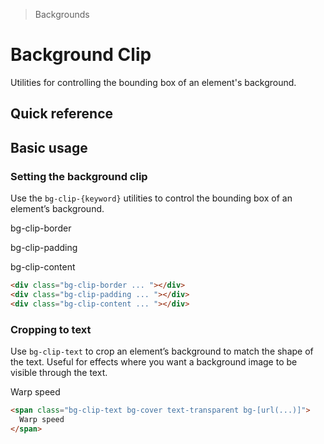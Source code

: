 > Backgrounds

# Background Clip

Utilities for controlling the bounding box of an element's background.

## Quick reference

<qr-table />

## Basic usage

### Setting the background clip
Use the `bg-clip-{keyword}` utilities to control the bounding box of an element’s background.

<container>
  <div class="flex flex-col sm:flex-row items-center justify-center gap-32">
    <div class="flex flex-col items-center shrink-0">
      <p class="pd-text-slate-500 pd-font-mono text-center mb-16 dark:pd-text-slate-400">bg-clip-border</p>
      <div class="w-80 h-80 bg-clip-border p-16 rounded-8 pd-shadow-lg pd-bg-indigo-500 border-4 pd-border-white/50 border-dashed pd-font-mono pd-font-extrabold pd-text-sm pd-text-white flex justify-center items-center"></div>
    </div>
    <div class="flex flex-col items-center shrink-0">
      <p class="pd-text-slate-500 pd-font-mono text-center mb-16 dark:pd-text-slate-400">bg-clip-padding</p>
      <div class="w-80 h-80 bg-clip-padding p-16 rounded-8 pd-shadow-lg pd-bg-indigo-500 border-4 pd-border-indigo-500/50 border-dashed pd-font-mono pd-font-extrabold pd-text-sm pd-text-white flex justify-center items-center"></div>
    </div>
    <div class="flex flex-col items-center shrink-0">
      <p class="pd-text-slate-500 pd-font-mono text-center mb-16 dark:pd-text-slate-400">bg-clip-content</p>
      <div class="w-80 h-80 bg-clip-content p-16 rounded-8 pd-bg-indigo-500 border-4 pd-border-indigo-500/50 border-dashed pd-font-mono pd-font-extrabold pd-text-sm pd-text-white flex justify-center items-center"></div>
    </div>
  </div>
</container>

```html
<div class="bg-clip-border ... "></div>
<div class="bg-clip-padding ... "></div>
<div class="bg-clip-content ... "></div>
```

### Cropping to text
Use `bg-clip-text` to crop an element’s background to match the shape of the text. Useful for effects where you want a background image to be visible through the text.

<container>
  <div class="pd-text-5xl pd-font-extrabold text-center">
    <span class="bg-clip-text bg-cover text-transparent bg-[url(office-warping.png)]">
      Warp speed
    </span>
  </div>
</container>

```html
<span class="bg-clip-text bg-cover text-transparent bg-[url(...)]">
  Warp speed
</span>
```


